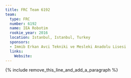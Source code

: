 ```yaml
---
title: FRC Team 6192
team:
  type: FRC
  number: 6192
  name: IEA Robotim
  rookie_year: 2016
  location: Istanbul, Istanbul, Turkey
  sponsors:
  - Immib Erkan Avci Tekniki ve Mesleki Anadolu Lisesi
  links:
    Website:
---
```


{% include remove_this_line_and_add_a_paragraph %}